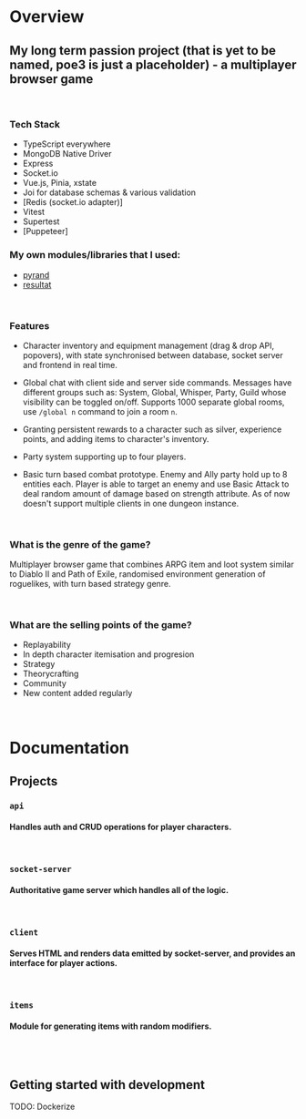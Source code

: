 # Overview

## My long term passion project (that is yet to be named, poe3 is just a placeholder) - a multiplayer browser game

<br>

### Tech Stack

- TypeScript everywhere
- MongoDB Native Driver
- Express
- Socket.io
- Vue.js, Pinia, xstate
- Joi for database schemas & various validation
- [Redis (socket.io adapter)]
- Vitest
- Supertest
- [Puppeteer]

### My own modules/libraries that I used:
- [pyrand](https://github.com/wiktor-falek/pyrand)
- [resultat](https://github.com/wiktor-falek/resultat)

<br>

### Features

- Character inventory and equipment management (drag & drop API, popovers), with state synchronised between database, socket server and frontend in real time.

- Global chat with client side and server side commands. Messages have different groups such as: System, Global, Whisper, Party, Guild whose visibility can be toggled on/off. Supports 1000 separate global rooms, use `/global n` command to join a room `n`.

- Granting persistent rewards to a character such as silver, experience points, and adding items to character's inventory.

- Party system supporting up to four players.

- Basic turn based combat prototype. Enemy and Ally party hold up to 8 entities each. Player is able to target an enemy and use Basic Attack to deal random amount of damage based on strength attribute. As of now doesn't support multiple clients in one dungeon instance.

<br>

### What is the genre of the game?

Multiplayer browser game that combines ARPG item and loot system similar to Diablo II and Path of Exile,
randomised environment generation of roguelikes, with turn based strategy genre.

<br>

### What are the selling points of the game?

- Replayability
- In depth character itemisation and progresion
- Strategy
- Theorycrafting
- Community
- New content added regularly

<br>

# Documentation

## Projects

### **`api`**

#### Handles auth and CRUD operations for player characters.

<br>

### **`socket-server`**

#### Authoritative game server which handles all of the logic.

<br>

### **`client`**

#### Serves HTML and renders data emitted by socket-server, and provides an interface for player actions.

<br>

### **`items`**

#### Module for generating items with random modifiers.

<br>
<br>

## Getting started with development

TODO: Dockerize
